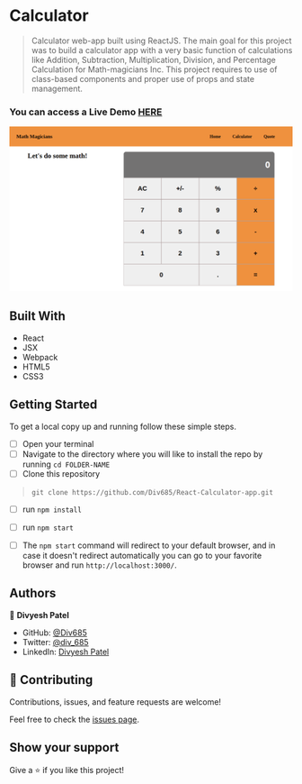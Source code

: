 # Calculator

> Calculator web-app built using ReactJS. The main goal for this project was to build a calculator app with a very basic function of calculations like Addition, Subtraction, Multiplication, Division, and Percentage Calculation for Math-magicians Inc. This project requires to use of class-based components and proper use of props and state management.

### You can access a Live Demo [HERE](https://calculator-react-app-v1.herokuapp.com/)

![Screenshot](./screencapture.png)

## Built With

- React
- JSX
- Webpack
- HTML5
- CSS3


## Getting Started

To get a local copy up and running follow these simple steps.

- [ ] Open your terminal
- [ ]  Navigate to the directory where you will like to install the repo by running `cd FOLDER-NAME` 
- [ ] Clone this repository
 > `git clone https://github.com/Div685/React-Calculator-app.git`
- [ ] run `npm install`
- [ ] run `npm start`
- [ ] The `npm start` command will redirect to your default browser, and in case it doesn't redirect automatically you can go to your favorite browser and run `http://localhost:3000/`.

 
## Authors

👤 **Divyesh Patel**

- GitHub: [@Div685](https://github.com/Div685)
- Twitter: [@div_685](https://twitter.com/div_685)
- LinkedIn: [Divyesh Patel](https://www.linkedin.com/in/divyesh-daxa-patel/)


## 🤝 Contributing

Contributions, issues, and feature requests are welcome!

Feel free to check the [issues page](https://github.com/Div685/React-Calculator-app/issues).


## Show your support

Give a ⭐️ if you like this project!